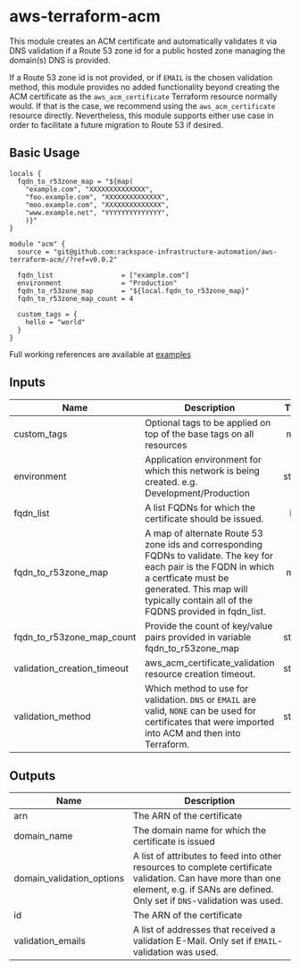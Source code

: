 # aws-terraform-acm

This module creates an ACM certificate and automatically validates it via DNS validation if a Route 53 zone id for a
public hosted zone managing the domain(s) DNS is provided.

If a Route 53 zone id is not provided, or if `EMAIL` is the chosen validation method, this module provides no added
functionality beyond creating the ACM certificate as the `aws_acm_certificate` Terraform resource normally would. If
that is the case, we recommend using the `aws_acm_certificate` resource directly. Nevertheless, this module supports
either use case in order to facilitate a future migration to Route 53 if desired.

## Basic Usage

```hcl
locals {
  fqdn_to_r53zone_map = "${map(
    "example.com", "XXXXXXXXXXXXXX",
    "foo.example.com", "XXXXXXXXXXXXXX",
    "moo.example.com", "XXXXXXXXXXXXXX",
    "www.example.net", "YYYYYYYYYYYYYY",
    )}"
}

module "acm" {
  source = "git@github.com:rackspace-infrastructure-automation/aws-terraform-acm//?ref=v0.0.2"

  fqdn_list                 = ["example.com"]
  environment               = "Production"
  fqdn_to_r53zone_map       = "${local.fqdn_to_r53zone_map}"
  fqdn_to_r53zone_map_count = 4

  custom_tags = {
    hello = "world"
  }
}

```

Full working references are available at [examples](examples)

## Inputs

| Name | Description | Type | Default | Required |
|------|-------------|:----:|:-----:|:-----:|
| custom\_tags | Optional tags to be applied on top of the base tags on all resources | map | `<map>` | no |
| environment | Application environment for which this network is being created. e.g. Development/Production | string | `"Development"` | no |
| fqdn\_list | A list FQDNs for which the certificate should be issued. | list | `<list>` | no |
| fqdn\_to\_r53zone\_map | A map of alternate Route 53 zone ids and corresponding FQDNs to validate. The key for each pair is the FQDN in which a certficate must be generated. This map will typically contain all of the FQDNS provided in fqdn_list. | map | `<map>` | no |
| fqdn\_to\_r53zone\_map\_count | Provide the count of key/value pairs provided in variable fqdn_to_r53zone_map | string | `"0"` | no |
| validation\_creation\_timeout | aws_acm_certificate_validation resource creation timeout. | string | `"45m"` | no |
| validation\_method | Which method to use for validation. `DNS` or `EMAIL` are valid, `NONE` can be used for certificates that were imported into ACM and then into Terraform. | string | `"DNS"` | no |

## Outputs

| Name | Description |
|------|-------------|
| arn | The ARN of the certificate |
| domain\_name | The domain name for which the certificate is issued |
| domain\_validation\_options | A list of attributes to feed into other resources to complete certificate validation. Can have more than one element, e.g. if SANs are defined. Only set if `DNS`-validation was used. |
| id | The ARN of the certificate |
| validation\_emails | A list of addresses that received a validation E-Mail. Only set if `EMAIL`-validation was used. |


